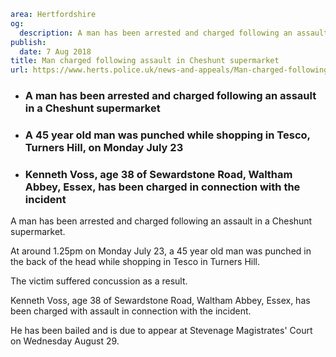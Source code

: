 ```yaml
area: Hertfordshire
og:
  description: A man has been arrested and charged following an assault in a Cheshunt supermarket.
publish:
  date: 7 Aug 2018
title: Man charged following assault in Cheshunt supermarket
url: https://www.herts.police.uk/news-and-appeals/Man-charged-following-assault-in-Cheshunt-supermarket-1626
```

* ### A man has been arrested and charged following an assault in a Cheshunt supermarket

 * ### A 45 year old man was punched while shopping in Tesco, Turners Hill, on Monday July 23

 * ### Kenneth Voss, age 38 of Sewardstone Road, Waltham Abbey, Essex, has been charged in connection with the incident

A man has been arrested and charged following an assault in a Cheshunt supermarket.

At around 1.25pm on Monday July 23, a 45 year old man was punched in the back of the head while shopping in Tesco in Turners Hill.

The victim suffered concussion as a result.

Kenneth Voss, age 38 of Sewardstone Road, Waltham Abbey, Essex, has been charged with assault in connection with the incident.

He has been bailed and is due to appear at Stevenage Magistrates' Court on Wednesday August 29.
